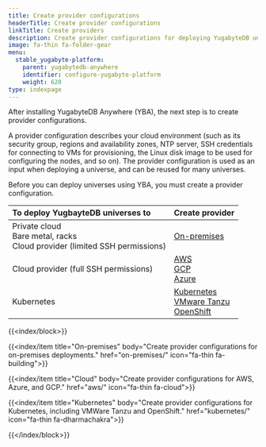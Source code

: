 ```yaml
---
title: Create provider configurations
headerTitle: Create provider configurations
linkTitle: Create providers
description: Create provider configurations for deploying YugabyteDB universes.
image: fa-thin fa-folder-gear
menu:
  stable_yugabyte-platform:
    parent: yugabytedb-anywhere
    identifier: configure-yugabyte-platform
    weight: 620
type: indexpage
---
```


After installing YugabyteDB Anywhere (YBA), the next step is to create provider configurations.

A provider configuration describes your cloud environment (such as its security group, regions and availability zones, NTP server, SSH credentials for connecting to VMs for provisioning, the Linux disk image to be used for configuring the nodes, and so on). The provider configuration is used as an input when deploying a universe, and can be reused for many universes.

Before you can deploy universes using YBA, you must create a provider configuration.

| To deploy YugbayteDB universes to | Create provider |
| :--- | :--- |
| Private cloud<br>Bare metal, racks<br>Cloud provider (limited SSH permissions) | [On-premises](on-premises/) |
| Cloud provider (full SSH permissions) | [AWS](aws/)<br>[GCP](gcp/)<br>[Azure](azure/) |
| Kubernetes | [Kubernetes](kubernetes/)<br>[VMware Tanzu](vmware-tanzu/)<br>[OpenShift](openshift/) |

{{<index/block>}}

  {{<index/item
    title="On-premises"
    body="Create provider configurations for on-premises deployments."
    href="on-premises/"
    icon="fa-thin fa-building">}}

  {{<index/item
    title="Cloud"
    body="Create provider configurations for AWS, Azure, and GCP."
    href="aws/"
    icon="fa-thin fa-cloud">}}

  {{<index/item
    title="Kubernetes"
    body="Create provider configurations for Kubernetes, including VMWare Tanzu and OpenShift."
    href="kubernetes/"
    icon="fa-thin fa-dharmachakra">}}

{{</index/block>}}
